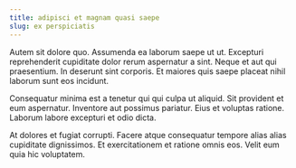 ```yaml
---
title: adipisci et magnam quasi saepe
slug: ex perspiciatis
---
```


Autem sit dolore quo. Assumenda ea laborum saepe ut ut. Excepturi reprehenderit cupiditate dolor rerum aspernatur a sint. Neque et aut qui praesentium. In deserunt sint corporis. Et maiores quis saepe placeat nihil laborum sunt eos incidunt.

Consequatur minima est a tenetur qui qui culpa ut aliquid. Sit provident et eum aspernatur. Inventore aut possimus pariatur. Eius et voluptas ratione. Laborum labore excepturi et odio dicta.

At dolores et fugiat corrupti. Facere atque consequatur tempore alias alias cupiditate dignissimos. Et exercitationem et ratione omnis eos. Velit eum quia hic voluptatem.
